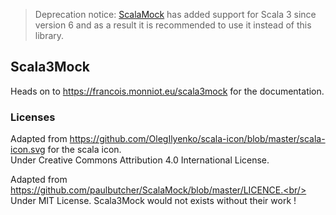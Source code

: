 > Deprecation notice: [ScalaMock](https://github.com/ScalaMock/ScalaMock) has added support for Scala 3 since version 6 and as a result it is recommended to use it instead of this library.

## Scala3Mock

Heads on to https://francois.monniot.eu/scala3mock for the documentation.

### Licenses

Adapted from
https://github.com/OlegIlyenko/scala-icon/blob/master/scala-icon.svg for the scala icon.<br/>
Under Creative Commons Attribution 4.0 International License.

Adapted from https://github.com/paulbutcher/ScalaMock/blob/master/LICENCE.<br/>
Under MIT License. Scala3Mock would not exists without their work !
